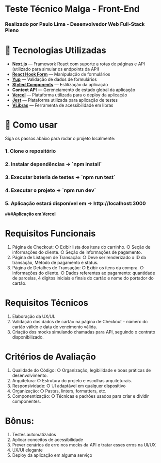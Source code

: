 # Teste Técnico Malga - Front-End

### Realizado por Paulo Lima - Desenvolvedor Web Full-Stack Pleno

# 🚀 Tecnologias Utilizadas

- **[Next.js](https://nextjs.org/)** — Framework React com suporte a rotas de páginas e API (utilizado para simular os endpoints da API)
- **[React Hook Form](https://react-hook-form.com/)** — Manipulação de formulários
- **[Yup](https://github.com/jquense/yup)** — Validação de dados de formulários
- **[Styled Components](https://styled-components.com/)** — Estilização da aplicação
- **Context API** — Gerenciamento de estado global da aplicação
- **[Vercel](https://vercel.com/)** — Plataforma utilizada para o deploy da aplicação
- **[Jest](https://jestjs.io/pt-BR/)** — Plataforma utilizada para aplicação de testes
- **[VLibras](https://www.gov.br/governodigital/pt-br/acessibilidade-e-usuario/vlibras)** — Ferramenta de acessibilidade em libras

# 🧪 Como usar

Siga os passos abaixo para rodar o projeto localmente:

### 1. Clone o repositório

### 2. Instalar dependências -> ´npm install´

### 3. Executar bateria de testes -> ´npm run test´

### 4. Executar o projeto -> ´npm run dev´

### 5. Aplicação estará disponível em -> http://localhost:3000

###**[Aplicação em Vercel](https://malga-checkout.vercel.app/)**

# Requisitos Funcionais

1. Página de Checkout:
   ○ Exibir lista dos itens do carrinho.
   ○ Seção de informações do cliente.
   ○ Seção de informações de pagamento.
2. Página de Listagem de Transação:
   ○ Deve ser renderizado o ID da transação, Método de pagamento e status.
3. Página de Detalhes de Transação:
   ○ Exibir os itens da compra.
   ○ Informações do cliente.
   ○ Dados referentes ao pagamento: quantidade de parcelas, 4 dígitos iniciais e finais do cartão e nome do portador do cartão.

# Requisitos Técnicos

1. Elaboração da UX/UI.
2. Validação dos dados de cartão na página de Checkout - número do cartão válido e data de vencimento válida.
3. Criação dos mocks simulando chamadas para API, seguindo o contrato disponibilizado.

# Critérios de Avaliação

1. Qualidade do Código:
   ○ Organização, legibilidade e boas práticas de desenvolvimento.
2. Arquitetura:
   ○ Estrutura do projeto e escolhas arquiteturais.
3. Responsividade:
   ○ UI adaptável em qualquer dispositivo
4. Organização:
   ○ Pastas, linters, formatters, etc.
5. Componentização:
   ○ Técnicas e padrões usados para criar e dividir componentes.

# Bônus:

1. Testes automatizados
2. Aplicar conceitos de acessibilidade
3. Prever cenários de erro nos mocks da API e tratar esses erros na UI/UX
4. UX/UI elegante
5. Deploy da aplicação em alguma serviço

